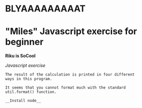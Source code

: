 
# BLYAAAAAAAAAT

# "Miles" Javascript exercise for beginner

__Riku is SoCool__

*Javascript exercise*

    The result of the calculation is printed in four different
    ways in this program.

    It seems that you cannot format much with the standard
    util.format() function.

    __Install node__
